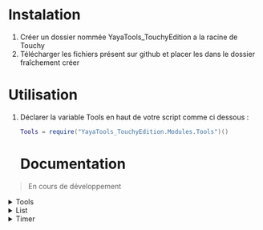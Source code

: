 # Instalation
  1. Créer un dossier nommée YayaTools_TouchyEdition a la racine de Touchy
  2. Télécharger les fichiers présent sur github et placer les dans le dossier fraîchement créer

# Utilisation
  1. Déclarer la variable Tools en haut de votre script comme ci dessous : <br>
     ```lua
     Tools = require("YayaTools_TouchyEdition.Modules.Tools")()
     ```
     # Documentation

> En cours de développement

<details><summary>Tools</summary>
<p>

- Instanciation
```lua
Tools = require("YayaTools_TouchyEdition.Modules.Tools")()
```
- Méthodes
  ---
  ### Tools.dump(paramsA)
    > Transforme une table en une chaine de caractère lisible
    - Params :
      1. Table
  - Exemple :  
  ```lua
  local uneTable = { a = { z = 1 }, b = true, c = 1, d = "d" }
  global:printMessage(Tools.dump(uneTable))
  ```
  ---
</p>
</details>

<details><summary>List</summary>
<p>

- Instanciation
```lua
local maList = Tools.list()
```
- Méthodes
  https://github.com/lalawue/linked-list.lua
</p>
</details>

<details><summary>Timer</summary>
<p>

- Instanciation<br>
  Instanciation avec la paramètre timeToWait, le timer commence a l'instanciation et durera timeToWait minutes,<br>
  Instanciation avec les paramètres min, max, le timer commence a l'instanciation et durera pendant un temps aléatoire entre min et max minutes,
```lua
local timer = Tools.timer({ timeToWait = 5 })
local timer = Tools.timer({ min = 1, max = 5 })
```
- Méthodes
  ---
  ### Timer:IsFinish()
    > Retourne true si le timer et fini, false dans le cas contraire
  - Exemple :  
  ```lua
  local timer = Tools.timer({ timeToWait = 0 })
  global:printMessage(timer:IsFinish()) --> True
  ```
  ---
</p>
</details>
